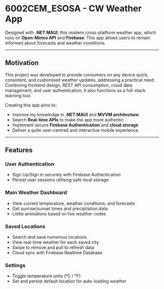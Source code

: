 # 6002CEM_ESOSA - CW Weather App

Designed with **.NET MAUI**, this modern cross-platform weather app, which runs on **Open-Meteo API** and **Firebase**. This app allows users to remain informed about forecasts and weather conditions.

---

 ## Motivation

This project was developed to provide consumers on any device quick, consistent, and customised weather updates, addressing a practical need. Combining frontend design, REST API consumption, cloud data management, and user authentication, it also functions as a full-stack learning tool.

 Creating this app aims to:
 - Improve my knowledge in **.NET MAUI** and **MVVM architecture**.
 - Search **Real-time APIs** to make the app more authentic.
 - Implement secure **Firebase Authentication** and **cloud storage** 
 - Deliver a quite user-centred and interactive mobile experience.

 --- 

 ## Features 

 ### User Authentication 
 - Sign Up/Sign in securely with Firebase Authentication
 - Persist user sessions utilising safe local storage 

 ### Main Weather Dashboard 
 - View current temperature, weather conditions, and forecasts 
 - Get sunrise/sunset times and precipitation data.
 - Lottie animations based on live weather codes 

 ### Saved Locations 
 - Search and save numerous locations
 - View real-time weather for each saved city
 - Swipe to remove and pull to refresh data
 - Cloud sync with Firebase Realtime Database 

 ### Settings 
 - Toggle temperature units (°C / °F)
 - Set and persist default location for auto-loading weather
